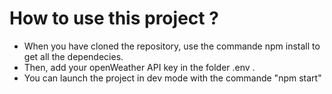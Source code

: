 # How to use this project ?

- When you have cloned the repository, use the commande npm install to get all the dependecies.
- Then, add your openWeather API key in the folder .env .
- You can launch the project in dev mode with the commande "npm start"
